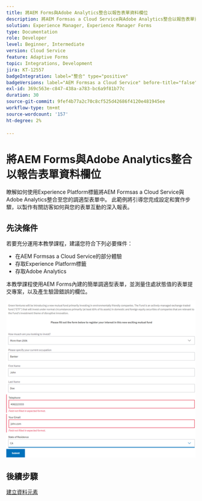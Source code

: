 ```yaml
---
title: 將AEM Forms與Adobe Analytics整合以報告表單資料欄位
description: 將AEM Formsas a Cloud Service與Adobe Analytics整合以報告表單資料欄位
solution: Experience Manager, Experience Manager Forms
type: Documentation
role: Developer
level: Beginner, Intermediate
version: Cloud Service
feature: Adaptive Forms
topic: Integrations, Development
jira: KT-12557
badgeIntegration: label="整合" type="positive"
badgeVersions: label="AEM Formsas a Cloud Service" before-title="false"
exl-id: 369c563e-c847-438a-a783-bc6a9f81b77c
duration: 30
source-git-commit: 9fef4b77a2c70c8cf525d42686f4120e481945ee
workflow-type: tm+mt
source-wordcount: '157'
ht-degree: 2%

---
```


# 將AEM Forms與Adobe Analytics整合以報告表單資料欄位

瞭解如何使用Experience Platform標籤將AEM Formsas a Cloud Service與Adobe Analytics整合至您的調適型表單中。 此範例將引導您完成設定和實作步驟，以製作有關訪客如何與您的表單互動的深入報表。

## 先決條件

若要充分運用本教學課程，建議您符合下列必要條件：

* 在AEM Formsas a Cloud Service的部分體驗
* 存取Experience Platform標籤
* 存取Adobe Analytics

本教學課程使用AEM Forms內建的簡單調適型表單，並測量住處狀態值的表單提交專案，以及產生驗證錯誤的欄位。

![adaptive-form](assets/use-case.png)

## 後續步驟

[建立資料元素](./data-elements.md)